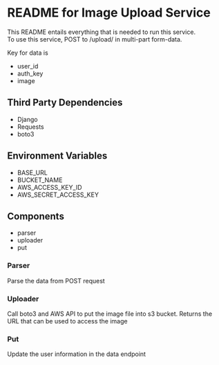 # README for Image Upload Service
This README entails everything that is needed to run this service.  
To use this service, POST to /upload/ in multi-part form-data.

Key for data is
* user_id
* auth_key
* image

## Third Party Dependencies
* Django
* Requests
* boto3

## Environment Variables
* BASE_URL
* BUCKET_NAME
* AWS_ACCESS_KEY_ID
* AWS_SECRET_ACCESS_KEY

## Components
* parser
* uploader
* put

### Parser
Parse the data from POST request

### Uploader
Call boto3 and AWS API to put the image file into s3 bucket.
Returns the URL that can be used to access the image

### Put
Update the user information in the data endpoint
